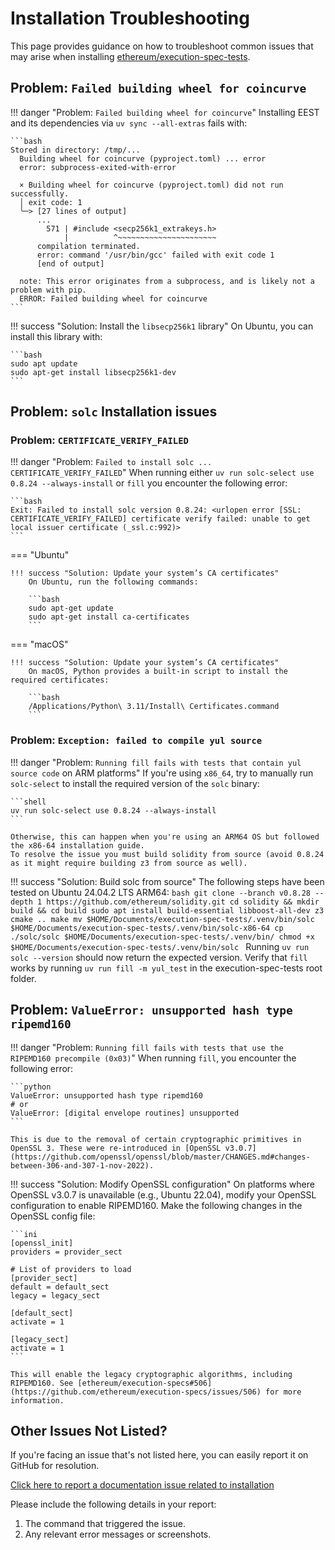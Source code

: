 # Installation Troubleshooting

This page provides guidance on how to troubleshoot common issues that may arise when installing [ethereum/execution-spec-tests](https://github.com/ethereum/execution-spec-tests).

## Problem: `Failed building wheel for coincurve`

!!! danger "Problem: `Failed building wheel for coincurve`"
    Installing EEST and its dependencies via `uv sync --all-extras` fails with:

    ```bash
    Stored in directory: /tmp/...
      Building wheel for coincurve (pyproject.toml) ... error
      error: subprocess-exited-with-error
      
      × Building wheel for coincurve (pyproject.toml) did not run successfully.
      │ exit code: 1
      ╰─> [27 lines of output]
          ...
            571 | #include <secp256k1_extrakeys.h>
                |          ^~~~~~~~~~~~~~~~~~~~~~~
          compilation terminated.
          error: command '/usr/bin/gcc' failed with exit code 1
          [end of output]
      
      note: This error originates from a subprocess, and is likely not a problem with pip.
      ERROR: Failed building wheel for coincurve
    ```

!!! success "Solution: Install the `libsecp256k1` library"
    On Ubuntu, you can install this library with:

    ```bash
    sudo apt update
    sudo apt-get install libsecp256k1-dev
    ```

## Problem: `solc` Installation issues

### Problem: `CERTIFICATE_VERIFY_FAILED`

!!! danger "Problem: `Failed to install solc ... CERTIFICATE_VERIFY_FAILED`"
    When running either `uv run solc-select use 0.8.24 --always-install` or `fill` you encounter the following error:

    ```bash
    Exit: Failed to install solc version 0.8.24: <urlopen error [SSL: CERTIFICATE_VERIFY_FAILED] certificate verify failed: unable to get local issuer certificate (_ssl.c:992)>
    ```

=== "Ubuntu"

    !!! success "Solution: Update your system’s CA certificates"
        On Ubuntu, run the following commands:

        ```bash
        sudo apt-get update
        sudo apt-get install ca-certificates
        ```

=== "macOS"

    !!! success "Solution: Update your system’s CA certificates"
        On macOS, Python provides a built-in script to install the required certificates:

        ```bash
        /Applications/Python\ 3.11/Install\ Certificates.command
        ```

### Problem: `Exception: failed to compile yul source`

!!! danger "Problem: `Running fill fails with tests that contain yul source code` on ARM platforms"
    If you're using `x86_64`, try to manually run `solc-select` to install the required version of the `solc` binary:

    ```shell
    uv run solc-select use 0.8.24 --always-install
    ```

    Otherwise, this can happen when you're using an ARM64 OS but followed the x86-64 installation guide.
    To resolve the issue you must build solidity from source (avoid 0.8.24 as it might require building z3 from source as well).

!!! success "Solution: Build solc from source"
    The following steps have been tested on Ubuntu 24.04.2 LTS ARM64:
    ```bash
    git clone --branch v0.8.28 --depth 1 https://github.com/ethereum/solidity.git
    cd solidity && mkdir build && cd build
    sudo apt install build-essential libboost-all-dev z3
    cmake ..
    make
    mv $HOME/Documents/execution-spec-tests/.venv/bin/solc $HOME/Documents/execution-spec-tests/.venv/bin/solc-x86-64
    cp ./solc/solc $HOME/Documents/execution-spec-tests/.venv/bin/
    chmod +x $HOME/Documents/execution-spec-tests/.venv/bin/solc
    ```
    Running `uv run solc --version` should now return the expected version. Verify that `fill` works by running `uv run fill -m yul_test` in the execution-spec-tests root folder.

## Problem: `ValueError: unsupported hash type ripemd160`

!!! danger "Problem: `Running fill fails with tests that use the RIPEMD160 precompile (0x03)`"
    When running `fill`, you encounter the following error:

    ```python
    ValueError: unsupported hash type ripemd160
    # or
    ValueError: [digital envelope routines] unsupported
    ```

    This is due to the removal of certain cryptographic primitives in OpenSSL 3. These were re-introduced in [OpenSSL v3.0.7](https://github.com/openssl/openssl/blob/master/CHANGES.md#changes-between-306-and-307-1-nov-2022).

!!! success "Solution: Modify OpenSSL configuration"
    On platforms where OpenSSL v3.0.7 is unavailable (e.g., Ubuntu 22.04), modify your OpenSSL configuration to enable RIPEMD160. Make the following changes in the OpenSSL config file:

    ```ini
    [openssl_init]
    providers = provider_sect
    
    # List of providers to load
    [provider_sect]
    default = default_sect
    legacy = legacy_sect

    [default_sect]
    activate = 1

    [legacy_sect]
    activate = 1
    ```

    This will enable the legacy cryptographic algorithms, including RIPEMD160. See [ethereum/execution-specs#506](https://github.com/ethereum/execution-specs/issues/506) for more information.

## Other Issues Not Listed?

If you're facing an issue that's not listed here, you can easily report it on GitHub for resolution.

[Click here to report a documentation issue related to installation](https://github.com/ethereum/execution-spec-tests/issues/new?title=docs(bug):%20unable%20to%20install%20eest%20with%20error%20...&labels=scope:docs,type:bug&body=%3Ccopy-paste%20command%20that%20triggered%20the%20issue%20here%3E%0A%3Ccopy-paste%20output%20or%20attach%20screenshot%20here%3E)

Please include the following details in your report:

1. The command that triggered the issue.
2. Any relevant error messages or screenshots.
